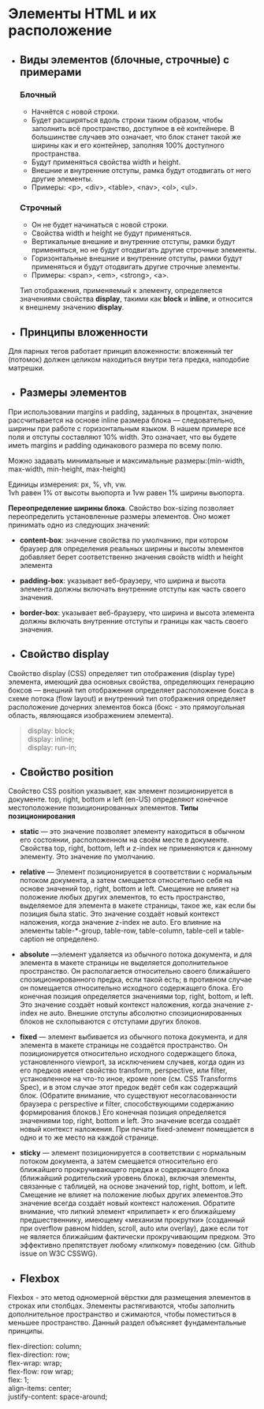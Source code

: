 # Элементы HTML и их расположение
- ## Виды элементов (блочные, строчные) с примерами

    ### Блочный
    - Начнётся с новой строки.
    - Будет расширяться вдоль строки таким образом, чтобы заполнить всё пространство, доступное в её контейнере. В большинстве случаев это означает, что блок станет такой же ширины как и его контейнер, заполняя 100% доступного пространства.
    - Будут применяться свойства width и height.
    - Внешние и внутренние отступы, рамка будут отодвигать от него другие элементы.    
    - Примеры: \<p>, \<div>, \<table>, \<nav>, \<ol>, \<ul>.

    ### Строчный
    
    - Он не будет начинаться с новой строки.
    - Свойства width и height не будут применяться.
    - Вертикальные внешние и внутренние отступы, рамки будут применяться, но не будут отодвигать другие строчные элементы.
    - Горизонтальные внешние и внутренние отступы, рамки будут применяться и будут отодвигать другие строчные элементы.    
    - Примеры: \<span>, \<em>, \<strong>, \<a>.

    Тип отображения, применяемый к элементу, определяется значениями свойства **display**, такими как **block** и **inline**, и относится к внешнему значению **display**.

- ## Принципы вложенности
Для парных тегов работает принцип вложенности: вложенный тег (потомок) должен целиком находиться внутри тега предка, наподобие матрешки.

- ## Размеры элементов
При использовании margins и padding, заданных в процентах, значение рассчитывается на основе inline размера блока — следовательно, ширины при работе с горизонтальным языком. В нашем примере все поля и отступы составляют 10% width. Это означает, что вы будете иметь margins и padding одинакового размера по всему полю.

Можно задавать минимальные и максимальные размеры:(min-width, max-width, min-height, max-height)


Единицы измерения: px, %, vh, vw.  
1vh равен 1% от высоты вьюпорта и 1vw равен 1% ширины вьюпорта.

**Переопределение ширины блока**. Свойство box-sizing позволяет переопределить установленные размеры элементов. Оно может принимать одно из следующих значений:

- **content-box**: значение свойства по умолчанию, при котором браузер для определения реальных ширины и высоты элементов добавляет берет соответственно значения свойств width и height элемента
- **padding-box**: указывает веб-браузеру, что ширина и высота элемента должны включать внутренние отступы как часть своего значения.
- **border-box**: указывает веб-браузеру, что ширина и высота элемента должны включать внутренние отступы и границы как часть своего значения.



- ## Свойство display
Свойство display (CSS) определяет тип отображения (display type) элемента, имеющий два основных свойства, определяющих генерацию боксов — внешний тип отображения определяет расположение бокса в схеме потока (flow layout) и внутренний тип отображения определяет расположение дочерних элементов бокса (бокс - это прямоугольная область, являющаяся изображением элемента).
> display: block;   
> display: inline;  
> display: run-in;  
- ## Свойство position
Свойство CSS position указывает, как элемент позиционируется в документе. top, right, bottom и left (en-US) определяют конечное местоположение позиционированных элементов.
**Типы позиционирования**
<!-- - **Позиционируемый элемент** — это элемент, у которого вычисленное значение position является relative, absolute, fixed либо sticky. (Все, кроме static.)  
- **Относительно позиционируемый элемент** 
- 
- 
-  -->


- **static** — это значение позволяет элементу находиться в обычном его состоянии, расположенном на своём месте в документе. Свойства top, right, bottom, left и z-index не применяются к данному элементу. Это значение по умолчанию.

- **relative** — 
Элемент позиционируется в соответствии с нормальным потоком документа, а затем смещается относительно себя на основе значений top, right, bottom и left. Смещение не влияет на положение любых других элементов, то есть пространство, выделяемое для элемента в макете страницы, такое же, как если бы позиция была static. Это значение создаёт новый контекст наложения, когда значение z-index не auto. Его влияние на элементы table-*-group, table-row, table-column, table-cell и table-caption не определено.

- **absolute** —элемент удаляется из обычного потока документа, и для элемента в макете страницы не выделяется дополнительное пространство. Он располагается относительно своего ближайшего спозиционированного предка, если такой есть; в противном случае он помещается относительно исходного содержащего блока. Его конечная позиция определяется значениями top, right, bottom, и left. Это значение создаёт новый контекст наложения, когда значение z-index не auto. Внешние отступы абсолютно спозиционированных блоков не схлопываются с отступами других блоков.

- **fixed** — элемент выбивается из обычного потока документа, и для элемента в макете страницы не создаётся пространство. Он позиционируется относительно исходного содержащего блока, установленного viewport, за исключением случаев, когда один из его предков имеет свойство transform, perspective, или filter, установленное на что-то иное, кроме none (см. CSS Transforms Spec), и в этом случае этот предок ведёт себя как содержащий блок. (Обратите внимание, что существуют несогласованности браузера с perspective и filter, способствующими содержанию формирования блоков.) Его конечная позиция определяется значениями top, right, bottom и left. Это значение всегда создаёт новый контекст наложения. При печати fixed-элемент помещается в одно и то же место на каждой странице.

- **sticky** — элемент позиционируется в соответствии с нормальным потоком документа, а затем смещается относительно его ближайшего прокручивающего предка и содержащего блока (ближайший родительский уровень блока), включая элементы, связанные с таблицей, на основе значений top, right, bottom, и left. Смещение не влияет на положение любых других элементов.Это значение всегда создаёт новый контекст наложения. Обратите внимание, что липкий элемент «прилипает» к его ближайшему предшественнику, имеющему «механизм прокрутки» (созданный при overflow равном hidden, scroll, auto или overlay), даже если тот не является ближайшим фактически прокручивающим предком. Это эффективно препятствует любому «липкому» поведению (см. Github issue on W3C CSSWG).


- ## Flexbox
Flexbox - это метод одномерной вёрстки для размещения элементов в строках или столбцах. Элементы растягиваются, чтобы заполнить дополнительное пространство и сжимаются, чтобы поместиться в меньшее пространство. Данный раздел объясняет фундаментальные принципы.

 flex-direction: column;  
 flex-direction: row;  
 flex-wrap: wrap;  
 flex-flow: row wrap;  
 flex: 1;  
 align-items: center;  
 justify-content: space-around;  

 

